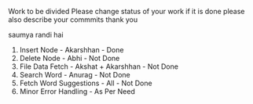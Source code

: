 Work to be divided
Please change status of your work if it is done
please also describe your commmits thank you

saumya randi hai

1. Insert Node - Akarshhan - Done
2. Delete Node - Abhi - Not Done
3. File Data Fetch - Akshat + Akarshhan - Not Done
4. Search Word - Anurag - Not Done
5. Fetch Word Suggestions - All - Not Done
6. Minor Error Handling - As Per Need
